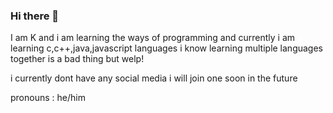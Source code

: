 ### Hi there 👋

<!--
**km-kurisu/km-kurisu** is a ✨ _special_ ✨ repository because its `README.md` (this file) appears on your GitHub profile.

Here are some ideas to get you started:

- 🔭 I’m currently working on ...
- 🌱 I’m currently learning ...
- 👯 I’m looking to collaborate on ...
- 🤔 I’m looking for help with ...
- 💬 Ask me about ...
- 📫 How to reach me: ...
- 😄 Pronouns: ...
- ⚡ Fun fact: ...
-->

I am K and i am learning the ways of programming and 
currently i am learning c,c++,java,javascript languages 
i know learning multiple languages together is a bad thing but welp!

i currently dont have any social media i will join one soon in the future


pronouns : he/him
